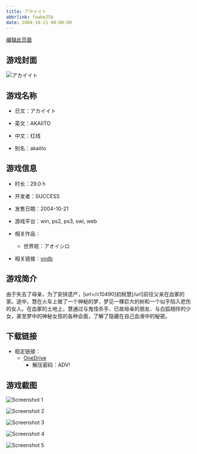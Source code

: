 ```yaml
---
title: アカイイト
abbrlink: faabe25b
date: 2004-10-21 00:00:00
---
```

[编辑此页面](https://github.com/ACG-3/ADV3-source/blob/main/source/_posts/games/%E3%82%A2%E3%82%AB%E3%82%A4%E3%82%A4%E3%83%88.md)

## 游戏封面

![アカイイト](https://pan.timero.xyz/d/onedrive/img_lib_001/%E3%82%A2%E3%82%AB%E3%82%A4%E3%82%A4%E3%83%88_cover.avif)


## 游戏名称

- 日文：アカイイト
- 英文：AKAIITO
- 中文：红线

- 别名：akaiito


## 游戏信息

- 时长：29.0 h
- 开发者：SUCCESS
- 发售日期：2004-10-21
- 游戏平台：win, ps2, ps3, swi, web
- 相关作品：
   - 世界观：アオイシロ

- 相关链接：[vndb](https://vndb.org/v98)


## 游戏简介

由于失去了母亲，为了安排遗产，[url=/c10490]初桃慧[/url]前往父亲在血冢的家。途中，慧在火车上做了一个神秘的梦，梦见一棵巨大的树和一个似乎陷入悲伤的女人。在血冢的土地上，慧通过与鬼怪杀手、已故母亲的朋友、与白狐相伴的少女，甚至梦中的神秘女孩的各种会面，了解了隐藏在自己血液中的秘密。




## 下载链接

- 稳定链接：
    - [OneDrive](https://pan.timero.xyz/onedrive/adv_lib_001/%E3%82%A2%E3%82%AB%E3%82%A4%E3%82%A4%E3%83%88)
        - 解压密码：ADV!



## 游戏截图


![Screenshot 1](https://pan.timero.xyz/d/onedrive/img_lib_001/%E3%82%A2%E3%82%AB%E3%82%A4%E3%82%A4%E3%83%88_Screenshot_1.avif)

![Screenshot 2](https://pan.timero.xyz/d/onedrive/img_lib_001/%E3%82%A2%E3%82%AB%E3%82%A4%E3%82%A4%E3%83%88_Screenshot_2.avif)

![Screenshot 3](https://pan.timero.xyz/d/onedrive/img_lib_001/%E3%82%A2%E3%82%AB%E3%82%A4%E3%82%A4%E3%83%88_Screenshot_3.avif)

![Screenshot 4](https://pan.timero.xyz/d/onedrive/img_lib_001/%E3%82%A2%E3%82%AB%E3%82%A4%E3%82%A4%E3%83%88_Screenshot_4.avif)

![Screenshot 5](https://pan.timero.xyz/d/onedrive/img_lib_001/%E3%82%A2%E3%82%AB%E3%82%A4%E3%82%A4%E3%83%88_Screenshot_5.avif)

